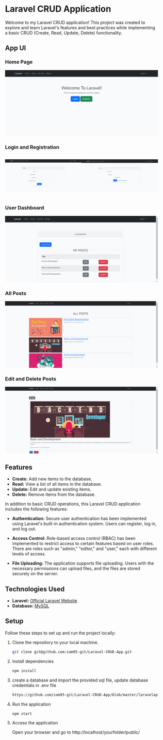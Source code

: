 # Laravel CRUD Application

Welcome to my Laravel CRUD application! This project was created to explore and learn Laravel's features and best practices while implementing a basic CRUD (Create, Read, Update, Delete) functionality.

## App UI

### Home Page
![Home Page](https://github.com/sam95-git/Laravel-CRUD-App/blob/master/screenshots/Home.png)

### Login and Registration
<div style="display: flex; justify-content: space-between;">

![Registration Page](https://github.com/sam95-git/Laravel-CRUD-App/blob/master/screenshots/rgister.png)

![Login page](https://github.com/sam95-git/Laravel-CRUD-App/blob/master/screenshots/login.png)

</div>

### User Dashboard
![User Dashboard](https://github.com/sam95-git/Laravel-CRUD-App/blob/master/screenshots/dashboard.png)

### All Posts
![posts page](https://github.com/sam95-git/Laravel-CRUD-App/blob/master/screenshots/all-posts.png)

### Edit and Delete Posts
![edit posts page](https://github.com/sam95-git/Laravel-CRUD-App/blob/master/screenshots/show-post.png)

## Features

- **Create:** Add new items to the database.
- **Read:** View a list of all items in the database.
- **Update:** Edit and update existing items.
- **Delete:** Remove items from the database.

In addition to basic CRUD operations, this Laravel CRUD application includes the following features:

- **Authentication:** Secure user authentication has been implemented using Laravel's built-in authentication system. Users can register, log in, and log out.

- **Access Control:** Role-based access control (RBAC) has been implemented to restrict access to certain features based on user roles. There are roles such as "admin," "editor," and "user," each with different levels of access.

- **File Uploading:** The application supports file uploading. Users with the necessary permissions can upload files, and the files are stored securely on the server.

## Technologies Used

- **Laravel:** [Official Laravel Website](https://laravel.com/)
- **Database:** [MySQL](https://www.mysql.com/)

## Setup

Follow these steps to set up and run the project locally:

1. Clone the repository to your local machine.

   ```bash
   git clone git@github.com:sam95-git/Laravel-CRUD-App.git

2. Install dependencies

    ```bash
    npm install   
    
3. create a database and import the provided sql file, update database credentials in .env file 
   
   ```bash
   https://github.com/sam95-git/Laravel-CRUD-App/blob/master/laravelapp.sql

4. Run the application

    ```bash
    npm start      

5. Access the application

    Open your browser and go to http://localhost/yourfolder/public/
